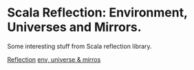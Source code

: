 # Scala Reflection: Environment, Universes and Mirrors.

Some interesting stuff from Scala reflection library.

[Reflection](https://docs.scala-lang.org/overviews/reflection/overview.html)
[env, universe & mirros](https://docs.scala-lang.org/overviews/reflection/environment-universes-mirrors.html)
